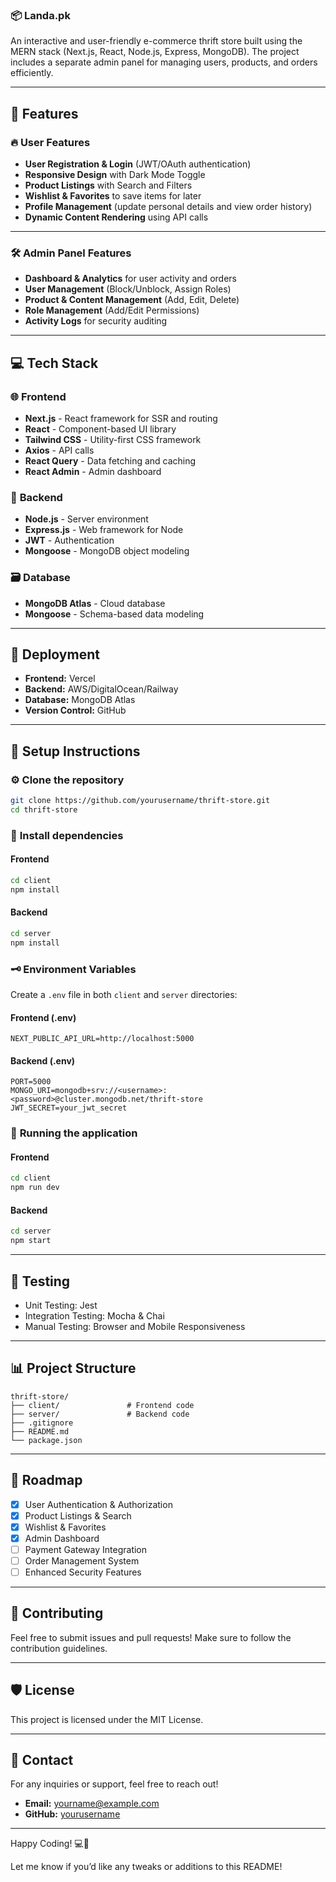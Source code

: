 ### 📦 **Landa.pk**

An interactive and user-friendly e-commerce thrift store built using the MERN stack (Next.js, React, Node.js, Express, MongoDB). The project includes a separate admin panel for managing users, products, and orders efficiently.

---

## 🌟 **Features**

### 🔥 **User Features**
- **User Registration & Login** (JWT/OAuth authentication)  
- **Responsive Design** with Dark Mode Toggle  
- **Product Listings** with Search and Filters  
- **Wishlist & Favorites** to save items for later  
- **Profile Management** (update personal details and view order history)  
- **Dynamic Content Rendering** using API calls  

---

### 🛠️ **Admin Panel Features**
- **Dashboard & Analytics** for user activity and orders  
- **User Management** (Block/Unblock, Assign Roles)  
- **Product & Content Management** (Add, Edit, Delete)  
- **Role Management** (Add/Edit Permissions)  
- **Activity Logs** for security auditing  

---

## 💻 **Tech Stack**

### 🌐 **Frontend**
- **Next.js** - React framework for SSR and routing  
- **React** - Component-based UI library  
- **Tailwind CSS** - Utility-first CSS framework  
- **Axios** - API calls  
- **React Query** - Data fetching and caching  
- **React Admin** - Admin dashboard  

### 🛑 **Backend**
- **Node.js** - Server environment  
- **Express.js** - Web framework for Node  
- **JWT** - Authentication  
- **Mongoose** - MongoDB object modeling  

### 🗃️ **Database**
- **MongoDB Atlas** - Cloud database  
- **Mongoose** - Schema-based data modeling  

---

## 🚀 **Deployment**
- **Frontend:** Vercel  
- **Backend:** AWS/DigitalOcean/Railway  
- **Database:** MongoDB Atlas  
- **Version Control:** GitHub  

---

## 📝 **Setup Instructions**

### ⚙️ **Clone the repository**
```bash
git clone https://github.com/yourusername/thrift-store.git
cd thrift-store
```

### 📁 **Install dependencies**
#### Frontend
```bash
cd client
npm install
```
#### Backend
```bash
cd server
npm install
```

### 🗝️ **Environment Variables**
Create a `.env` file in both `client` and `server` directories:
#### Frontend (.env)
```
NEXT_PUBLIC_API_URL=http://localhost:5000
```
#### Backend (.env)
```
PORT=5000
MONGO_URI=mongodb+srv://<username>:<password>@cluster.mongodb.net/thrift-store
JWT_SECRET=your_jwt_secret
```

### 🏃 **Running the application**
#### Frontend
```bash
cd client
npm run dev
```
#### Backend
```bash
cd server
npm start
```

---

## 🧪 **Testing**
- Unit Testing: Jest  
- Integration Testing: Mocha & Chai  
- Manual Testing: Browser and Mobile Responsiveness  

---

## 📊 **Project Structure**
```
thrift-store/
├── client/               # Frontend code
├── server/               # Backend code
├── .gitignore
├── README.md
└── package.json
```

---

## 🚦 **Roadmap**
- [x] User Authentication & Authorization  
- [x] Product Listings & Search  
- [x] Wishlist & Favorites  
- [x] Admin Dashboard  
- [ ] Payment Gateway Integration  
- [ ] Order Management System  
- [ ] Enhanced Security Features  

---

## 📝 **Contributing**
Feel free to submit issues and pull requests! Make sure to follow the contribution guidelines.  

---

## 🛡️ **License**
This project is licensed under the MIT License.  

---

## 📧 **Contact**
For any inquiries or support, feel free to reach out!  
- **Email:** yourname@example.com  
- **GitHub:** [yourusername](https://github.com/yourusername)  

---

Happy Coding! 💻🚀

Let me know if you’d like any tweaks or additions to this README!

